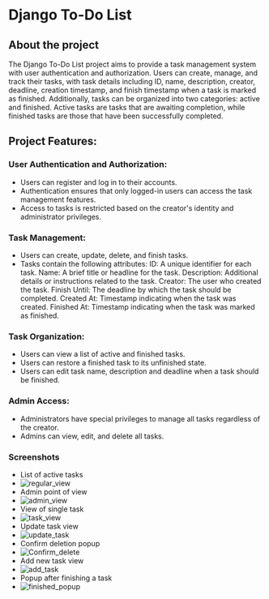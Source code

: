 # Django To-Do List
## About the project
The Django To-Do List project aims to provide a task management system with user authentication and authorization. Users can create, manage, and track their tasks, with task details including ID, name, description, creator, deadline, creation timestamp, and finish timestamp when a task is marked as finished. Additionally, tasks can be organized into two categories: active and finished. Active tasks are tasks that are awaiting completion, while finished tasks are those that have been successfully completed.

## Project Features:

### User Authentication and Authorization:
- Users can register and log in to their accounts.
- Authentication ensures that only logged-in users can access the task management features.
- Access to tasks is restricted based on the creator's identity and administrator privileges.

### Task Management:
- Users can create, update, delete, and finish tasks.
- Tasks contain the following attributes:
	ID: A unique identifier for each task.
	Name: A brief title or headline for the task.
	Description: Additional details or instructions related to the task.
	Creator: The user who created the task.
	Finish Until: The deadline by which the task should be completed.
	Created At: Timestamp indicating when the task was created.
	Finished At: Timestamp indicating when the task was marked as finished.

### Task Organization:
- Users can view a list of active and finished tasks.
- Users can restore a finished task to its unfinished state.
- Users can edit task name, description and deadline when a task should be finished.

### Admin Access:
- Administrators have special privileges to manage all tasks regardless of the creator.
- Admins can view, edit, and delete all tasks.

### Screenshots

- List of active tasks
- ![regular_view](https://github.com/MichalCiesiolka/DjangoToDoList/assets/114651792/d2dbd14b-ecc0-4079-8c5d-49503113d34e)
- Admin point of view
- ![admin_view](https://github.com/MichalCiesiolka/DjangoToDoList/assets/114651792/8288ec58-9cfa-469a-9b5a-5118139266b8)
- View of single task
- ![task_view](https://github.com/MichalCiesiolka/DjangoToDoList/assets/114651792/0f0de863-23a2-46e0-95ac-7a33b67de4e7)
- Update task view
- ![update_task](https://github.com/MichalCiesiolka/DjangoToDoList/assets/114651792/d346769a-78a7-4cae-a784-62913f327b65)
- Confirm deletion popup
- ![Confirm_delete](https://github.com/MichalCiesiolka/DjangoToDoList/assets/114651792/b9c277ef-1398-4a83-9bbc-d43b19369fee)
- Add new task view
- ![add_task](https://github.com/MichalCiesiolka/DjangoToDoList/assets/114651792/0bbd83d9-d277-499b-8778-6dbb537067e6)
- Popup after finishing a task
- ![finished_popup](https://github.com/MichalCiesiolka/DjangoToDoList/assets/114651792/ef9214b7-e6ba-4d32-b993-6359c16dcb3e)



